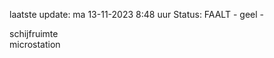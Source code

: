 laatste update: 
ma 13-11-2023  8:48   uur 
Status: FAALT - geel - 
<div class="service Y">schijfruimte</div><div class="service Y">microstation</div>